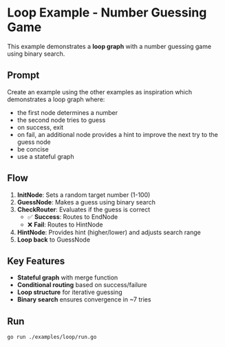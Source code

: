 # Loop Example - Number Guessing Game

This example demonstrates a **loop graph** with a number guessing game using binary search.

## Prompt

Create an example using the other examples as inspiration which demonstrates a loop graph where:

- the first node determines a number
- the second node tries to guess
- on success, exit
- on fail, an additional node provides a hint to improve the next try to the guess node
- be concise
- use a stateful graph

## Flow

1. **InitNode**: Sets a random target number (1-100)
2. **GuessNode**: Makes a guess using binary search
3. **CheckRouter**: Evaluates if the guess is correct
   - ✅ **Success**: Routes to EndNode
   - ❌ **Fail**: Routes to HintNode
4. **HintNode**: Provides hint (higher/lower) and adjusts search range
5. **Loop back** to GuessNode

## Key Features

- **Stateful graph** with merge function
- **Conditional routing** based on success/failure
- **Loop structure** for iterative guessing
- **Binary search** ensures convergence in ~7 tries

## Run

```bash
go run ./examples/loop/run.go
```
